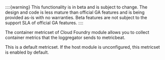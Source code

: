 ::::{warning}
This functionality is in beta and is subject to change. The design and code is less mature than official GA features and is being provided as-is with no warranties. Beta features are not subject to the support SLA of official GA features.
::::


The container metricset of Cloud Foundry module allows you to collect container metrics that the loggregator sends to metricbeat.

This is a default metricset. If the host module is unconfigured, this metricset is enabled by default.
